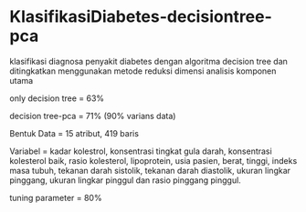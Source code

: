# KlasifikasiDiabetes-decisiontree-pca
klasifikasi diagnosa penyakit diabetes dengan algoritma decision tree dan ditingkatkan menggunakan metode reduksi dimensi analisis komponen utama 

only decision tree = 63%

decision tree-pca = 71% (90% varians data)

Bentuk Data = 15 atribut, 419 baris 

Variabel = kadar kolestrol, konsentrasi tingkat gula darah, konsentrasi kolesterol baik, rasio kolesterol, lipoprotein, usia pasien, berat, tinggi, indeks masa tubuh, tekanan darah sistolik, tekanan darah diastolik, ukuran lingkar pinggang, ukuran lingkar pinggul dan rasio pinggang pinggul.

tuning parameter = 80%

